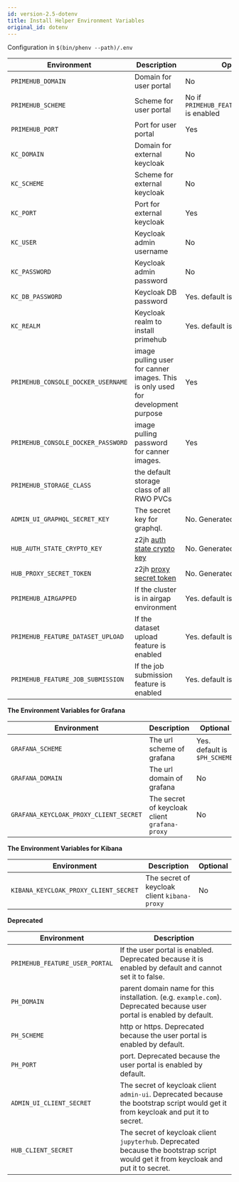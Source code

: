 ```yaml
---
id: version-2.5-dotenv
title: Install Helper Environment Variables
original_id: dotenv
---
```


Configuration in `$(bin/phenv --path)/.env`

Environment | Description | Optional
--- | --- | ---
`PRIMEHUB_DOMAIN`| Domain for user portal | No
`PRIMEHUB_SCHEME`| Scheme for user portal | No if `PRIMEHUB_FEATURE_USER_PORTAL` is enabled
`PRIMEHUB_PORT` | Port for user portal | Yes
`KC_DOMAIN`| Domain for external keycloak | No
`KC_SCHEME`| Scheme for external keycloak | No
`KC_PORT` |Port for external keycloak | Yes
`KC_USER` | Keycloak admin username | No
`KC_PASSWORD` | Keycloak admin password | No
`KC_DB_PASSWORD` | Keycloak DB password | Yes. default is `$KC_PASSWORD`
`KC_REALM` | Keycloak realm to install primehub | Yes. default is `primehub`
`PRIMEHUB_CONSOLE_DOCKER_USERNAME` | image pulling user for canner images. This is only used for development purpose | Yes
`PRIMEHUB_CONSOLE_DOCKER_PASSWORD` | image pulling password for canner images. | Yes
`PRIMEHUB_STORAGE_CLASS` | the default storage class of all RWO PVCs
`ADMIN_UI_GRAPHQL_SECRET_KEY` | The secret key for graphql. |No. Generated by `make init`
`HUB_AUTH_STATE_CRYPTO_KEY` | z2jh [auth state crypto key](https://zero-to-jupyterhub.readthedocs.io/en/latest/reference.html#auth-state-cryptokey)  | No. Generated by `make init`
`HUB_PROXY_SECRET_TOKEN` | z2jh [proxy secret token](https://zero-to-jupyterhub.readthedocs.io/en/latest/reference.html#proxy-secrettoken)| No. Generated by `make init`
`PRIMEHUB_AIRGAPPED` | If the cluster is in airgap environment | Yes. default is `false`
`PRIMEHUB_FEATURE_DATASET_UPLOAD` | If the dataset upload feature is enabled | Yes. default is `false`
`PRIMEHUB_FEATURE_JOB_SUBMISSION` | If the job submission feature is enabled | Yes. default is `false`

**The Environment Variables for Grafana**

Environment | Description | Optional
--- | --- | ---
`GRAFANA_SCHEME` | The url scheme of grafana | Yes. default is `$PH_SCHEME`
`GRAFANA_DOMAIN` | The url domain of grafana | No
`GRAFANA_KEYCLOAK_PROXY_CLIENT_SECRET` | The secret of keycloak client `grafana-proxy` | No

**The Environment Variables for Kibana**

Environment | Description | Optional
--- | --- | ---
`KIBANA_KEYCLOAK_PROXY_CLIENT_SECRET` | The secret of keycloak client `kibana-proxy` | No


**Deprecated**

Environment | Description
--- | --- 
`PRIMEHUB_FEATURE_USER_PORTAL` | If the user portal is enabled. Deprecated because it is enabled by default and cannot set it to false.
`PH_DOMAIN`| parent domain name for this installation. (e.g. `example.com`). Deprecated because user portal is enabled by default.
`PH_SCHEME`| http or https. Deprecated because the user portal is enabled by default.
`PH_PORT`| port. Deprecated because the user portal is enabled by default.
`ADMIN_UI_CLIENT_SECRET` | The secret of keycloak client `admin-ui`. Deprecated because the bootstrap script would get it from keycloak and put it to secret.
`HUB_CLIENT_SECRET` | The secret of keycloak client `jupyterhub`. Deprecated because the bootstrap script would get it from keycloak and put it to secret.

